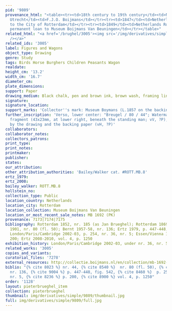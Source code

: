 ```yaml
---
pid: '9809'
provenance_html: "<table><tr><td>18th century to 19th century</td><td>Netherlands
  Utrecht</td><td>F.J.O. Boijmans</td></tr><tr><td>1847</td><td>Netherlands Rotterdam</td><td>Bequeathed
  to the City of Rotterdam</td></tr><tr><td>1849</td><td>Netherlands Rotterdam</td><td>On
  permanent loan to Museum Boijmans Van Beuningen</td></tr></table>"
related_html: "<a href='/brughel/3005'><img src='/img/derivatives/simple/3005/thumbnail.jpg'
  /></a>"
related_ids: '3005'
label: Figures and Wagons
object_type: Drawing
genre: Study
tags: Birds Horse Burghers Children Peasants Wagon
realdate: 
height_cm: '13.2'
width_cm: '16.7'
diameter_cm: 
plate_dimensions: 
support: Paper
drawing_medium: Black chalk, pen and brown ink, brown wash, framing lines in pencil
signature: 
signature_location: 
support_marks: 'Collector''s mark: Museum Boymans (L.1857 on the backing)'
further_inscription: 'Verso, lower center: "Breugel / 80 / 44"; Watermark: unidentifiable
  fragment (43x23mm, at lower right, beneath the standing man; vV, ?P), the view obscured
  by the drawing and the backing paper (vH, ?P)'
collaborators: 
collaborator_notes: 
collectors_patrons: 
print_type: 
print_notes: 
printmaker: 
publisher: 
states: 
our_attribution: 
other_attribution_authorities: 'Bailey/Walker cat. #ROTT.MB.8'
ertz_1979: 
ertz_2008: 
bailey_walker: ROTT.MB.8
hollstein_no: 
collection_type: Public
location_country: Netherlands
location_city: Rotterdam
location_collection: Museum Boijmans Van Beuningen
location_or_most_recent_sale_notes: MB 1692 (PK)
provenance: 7173|7174|7175
bibliography: Rotterdam 1852, nr. 185 (as Jan Brueghel); Rotterdam 1869, nr. 44; Rotterdam
  1901, nr. 80 (fl. 50); Bernt 1957-58, nr. 136; Ertz 1979, p. 447-448, fig. 542;
  London/Paris/Cambridge 2002-03, p. 254, nr. 36, nr. 5; Essen/Vienna 1997-98, p.
  200; Ertz 2008-2010, vol. 4, p. 1250
exhibition_history: London/Paris/Cambridge 2002-03, under nr. 36, nr. 5
related_works: '3005'
copies_and_variants: 
curatorial_files: '7278'
external_resources: http://collectie.boijmans.nl/en/collection/mb-1692-(pk)
biblio: "{% cite 8023 %} nr. 44, {% cite 8540 %}  nr. 80 (fl. 50), {% cite 8436 %}
  nr. 136, {% cite 9004 %} p. 447-448, fig. 542, {% cite 8460 %}  p. 254, nr. 36,
  nr. 5, {% cite 8236 %} p. 200, {% cite 8900 %} vol. 4, p. 1250"
order: '1128'
layout: pieterbrueghel_item
collection: pieterbrueghel
thumbnail: img/derivatives/simple/9809/thumbnail.jpg
full: img/derivatives/simple/9809/full.jpg
---
```

